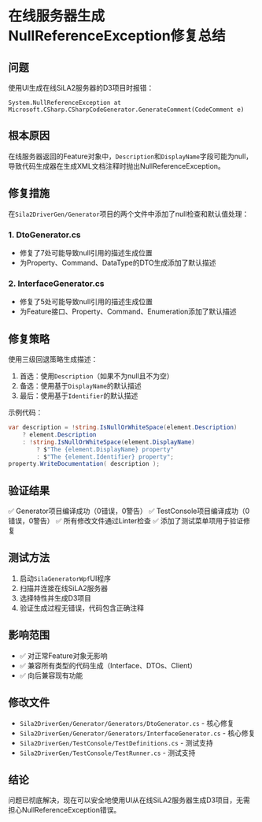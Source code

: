 # 在线服务器生成NullReferenceException修复总结

## 问题

使用UI生成在线SiLA2服务器的D3项目时报错：
```
System.NullReferenceException at Microsoft.CSharp.CSharpCodeGenerator.GenerateComment(CodeComment e)
```

## 根本原因

在线服务器返回的Feature对象中，`Description`和`DisplayName`字段可能为null，导致代码生成器在生成XML文档注释时抛出NullReferenceException。

## 修复措施

在`Sila2DriverGen/Generator`项目的两个文件中添加了null检查和默认值处理：

### 1. DtoGenerator.cs
- 修复了7处可能导致null引用的描述生成位置
- 为Property、Command、DataType的DTO生成添加了默认描述

### 2. InterfaceGenerator.cs
- 修复了5处可能导致null引用的描述生成位置
- 为Feature接口、Property、Command、Enumeration添加了默认描述

## 修复策略

使用三级回退策略生成描述：
1. 首选：使用`Description`（如果不为null且不为空）
2. 备选：使用基于`DisplayName`的默认描述
3. 最后：使用基于`Identifier`的默认描述

示例代码：
```csharp
var description = !string.IsNullOrWhiteSpace(element.Description)
    ? element.Description
    : !string.IsNullOrWhiteSpace(element.DisplayName)
        ? $"The {element.DisplayName} property"
        : $"The {element.Identifier} property";
property.WriteDocumentation( description );
```

## 验证结果

✅ Generator项目编译成功（0错误，0警告）
✅ TestConsole项目编译成功（0错误，0警告）
✅ 所有修改文件通过Linter检查
✅ 添加了测试菜单项用于验证修复

## 测试方法

1. 启动`SilaGeneratorWpf`UI程序
2. 扫描并连接在线SiLA2服务器
3. 选择特性并生成D3项目
4. 验证生成过程无错误，代码包含正确注释

## 影响范围

- ✅ 对正常Feature对象无影响
- ✅ 兼容所有类型的代码生成（Interface、DTOs、Client）
- ✅ 向后兼容现有功能

## 修改文件

- `Sila2DriverGen/Generator/Generators/DtoGenerator.cs` - 核心修复
- `Sila2DriverGen/Generator/Generators/InterfaceGenerator.cs` - 核心修复
- `Sila2DriverGen/TestConsole/TestDefinitions.cs` - 测试支持
- `Sila2DriverGen/TestConsole/TestRunner.cs` - 测试支持

## 结论

问题已彻底解决，现在可以安全地使用UI从在线SiLA2服务器生成D3项目，无需担心NullReferenceException错误。

